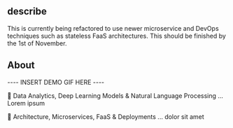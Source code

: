 ## describe

This is currently being refactored to use newer microservice and DevOps techniques such as stateless FaaS architectures. This should be finished by the 1st of November.

## About

---- INSERT DEMO GIF HERE ----

:pushpin: Data Analytics, Deep Learning Models & Natural Language Processing
... Lorem ipsum

:pushpin: Architecture, Microservices, FaaS & Deployments
... dolor sit amet
